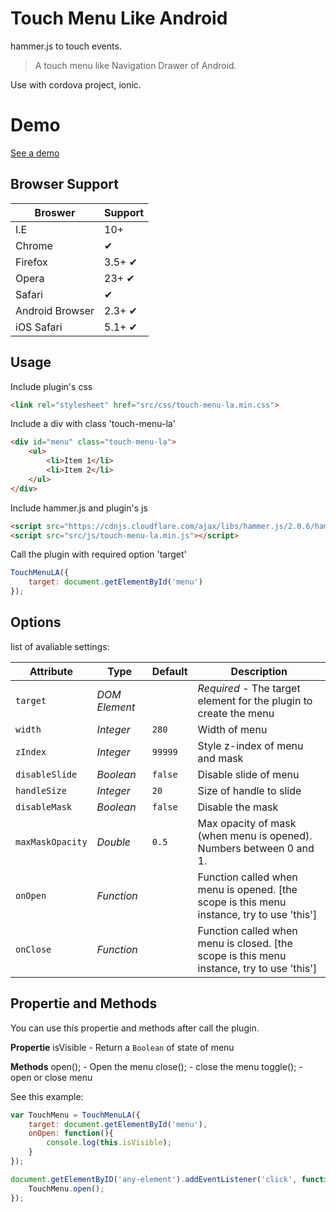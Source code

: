 # Touch Menu Like Android

hammer.js to touch events.

> A touch menu like Navigation Drawer of Android.

Use with cordova project, ionic.

# Demo
[See a demo](https://github.com/ericktatsui/Touch-Menu-Like-Android/blob/master/sample.html)

## Browser Support

Broswer			| Support
---			    | ---
I.E		| 10+
Chrome		| ✔
Firefox	| 3.5+ ✔
Opera | 23+ ✔
Safari | ✔
Android Browser | 2.3+ ✔
iOS Safari | 5.1+ ✔

## Usage

Include plugin's css
```html
<link rel="stylesheet" href="src/css/touch-menu-la.min.css">
```

Include a div with class 'touch-menu-la'
```html
<div id="menu" class="touch-menu-la">
	<ul>
		<li>Item 1</li>
		<li>Item 2</li>
	</ul>
</div>
```

Include hammer.js and plugin's js
```html
<script src="https://cdnjs.cloudflare.com/ajax/libs/hammer.js/2.0.6/hammer.min.js"></script>
<script src="src/js/touch-menu-la.min.js"></script>
```

Call the plugin with required option 'target'
```javascript
TouchMenuLA({
    target: document.getElementById('menu')
});
```

## Options

list of avaliable settings:

Attribute			| Type				| Default		| Description
---					| ---				| ---			| ---
`target`			| *DOM Element*		| 				| *Required* - The target element for the plugin to create the menu
`width`				| *Integer*			| `280`			| Width of menu
`zIndex`			| *Integer*			| `99999`		| Style z-index of menu and mask
`disableSlide`		| *Boolean*			| `false`		| Disable slide of menu
`handleSize`		| *Integer*			| `20`			| Size of handle to slide
`disableMask`		| *Boolean*			| `false`		| Disable the mask
`maxMaskOpacity`	| *Double*			| `0.5`			| Max opacity of mask (when menu is opened). Numbers between 0 and 1.
`onOpen`			| *Function*		| 				| Function called when menu is opened. [the scope is this menu instance, try to use 'this']
`onClose`			| *Function*		| 				| Function called when menu is closed. [the scope is this menu instance, try to use 'this']

## Propertie and Methods

You can use this propertie and methods after call the plugin.

**Propertie**
isVisible - Return a `Boolean` of state of menu

**Methods**
open(); - Open the menu
close(); - close the menu
toggle(); - open or close menu

See this example:

```javascript
var TouchMenu = TouchMenuLA({
    target: document.getElementById('menu'),
    onOpen: function(){
        console.log(this.isVisible);
    }
});

document.getElementByID('any-element').addEventListener('click', function(){
    TouchMenu.open();
});
```